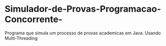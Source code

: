 # Simulador-de-Provas-Programacao-Concorrente-
Programa que simula um processo de provas academicas em Java. Usando Multi-Threading
